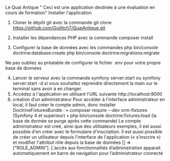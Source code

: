 Le Quai Antique
" Ceci est une application destinée à une évaluation en cours de formation"
Installer l'application
1. Cloner le dépôt git avec la commande
git clone https://github.com/Guilitch7/QuaiAntique.git

2. Installer les dépendances PHP avec la commande
composer install
3. Configurer la base de données avec les commandes
php bin/console doctrine:database:create
php bin/console doctrine:migrations:migrate

Ne pas oubliez au préalable de configurer le fichier .env pour votre propre base de données

4. Lancer le serveur avec la commande
symfony server:start ou
symfony server:start -d  si vous souhaitez reprendre directement la main sur le terminal sans avoir à en changer.
5. Accédez à l'application en utilisant l'URL suivante
http://localhost:8000
6. création d’un administrateur
Pour accéder à l'interface administrateur en local, il faut créer le compte admin, donc installer DoctrineFixturesBundle :
•	composer require --dev orm-fixtures (Symfony 4 et supérieur)
•	php bin/console doctrine:fixtures:load (la base de donnée se purge après cette commande) Le compte administrateur est créé, ainsi que des utilisateurs exemples, il est aussi possible d'en créer avec le formulaire d'inscription.
Il est aussi possible de créer un utilisateur depuis l'interface de l'application (« s’inscrire ») et modifier l'attribut rôle depuis la base de données [] => ["ROLE_ADMIN"].
L’accès aux fonctionnalités d’administration apparait automatiquement en barre de navigation pour l’administrateur connecté
